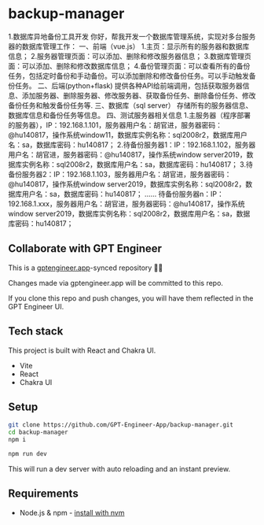 # backup-manager

1.数据库异地备份工具开发
你好，帮我开发一个数据库管理系统，实现对多台服务器的数据库管理工作：
一、前端（vue.js）
1.主页：显示所有的服务器和数据库信息；
2.服务器管理页面：可以添加、删除和修改服务器信息；
3.数据库管理页面：可以添加、删除和修改数据库信息；
4.备份管理页面：可以查看所有的备份任务，包括定时备份和手动备份。可以添加删除和修改备份任务。可以手动触发备份任务。
二、后端(python+flask)
提供各种API给前端调用，包括获取服务器信息、添加服务器、删除服务器、修改服务器、获取备份任务、删除备份任务、修改备份任务和触发备份任务等.
三、数据库（sql server）
存储所有的服务器信息、数据库信息和备份任务等信息。
四、测试服务器相关信息
1.主服务器（程序部署的服务器），IP：192.168.1.101，服务器用户名：胡官进，服务器密码：@hu140817，操作系统window11，数据库实例名称：sql2008r2，数据库用户名：sa，数据库密码：hu140817；
2.待备份服务器1：IP：192.168.1.102，服务器用户名：胡官进，服务器密码：@hu140817，操作系统window server2019，数据库实例名称：sql2008r2，数据库用户名：sa，数据库密码：hu140817；
3.待备份服务器2：IP：192.168.1.103，服务器用户名：胡官进，服务器密码：@hu140817，操作系统window server2019，数据库实例名称：sql2008r2，数据库用户名：sa，数据库密码：hu140817；
……
待备份服务器n：IP：192.168.1.xxx，服务器用户名：胡官进，服务器密码：@hu140817，操作系统window server2019，数据库实例名称：sql2008r2，数据库用户名：sa，数据库密码：hu140817；

## Collaborate with GPT Engineer

This is a [gptengineer.app](https://gptengineer.app)-synced repository 🌟🤖

Changes made via gptengineer.app will be committed to this repo.

If you clone this repo and push changes, you will have them reflected in the GPT Engineer UI.

## Tech stack

This project is built with React and Chakra UI.

- Vite
- React
- Chakra UI

## Setup

```sh
git clone https://github.com/GPT-Engineer-App/backup-manager.git
cd backup-manager
npm i
```

```sh
npm run dev
```

This will run a dev server with auto reloading and an instant preview.

## Requirements

- Node.js & npm - [install with nvm](https://github.com/nvm-sh/nvm#installing-and-updating)
